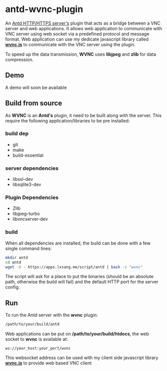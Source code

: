 # antd-wvnc-plugin

An [Antd HTTP/HTTPS server's](https://github.com/lxsang/ant-http) plugin that acts as a bridge between a VNC server and web applications. It allows web application to communicate with VNC server using web socket via a predefined protocol and message format. Web application can use my dedicate javascript library called [**wvnc.js**](https://github.com/lxsang/wvnc.js) to communicate with the VNC server using the plugin.

To speed up the data transmission, **WVNC** uses **libjpeg** and **zlib** for data compression.

## Demo
A demo will soon be available

## Build from source
As **WVNC** is an **Antd's** plugin, it need to be built along with the server. This require the following application/libraries to be pre installed:

### build dep
* git
* make
* build-essential

### server dependencies
* libssl-dev
* libsqlite3-dev

### Plugin Dependencies
* Zlib
* libjpeg-turbo
* libvncserver-dev

### build
When all dependencies are installed, the build can be done with a few single command lines:

```bash
mkdir antd
cd antd
wget -O - https://apps.lxsang.me/script/antd | bash -s "wvnc"
```
The script will ask for a place to put the binaries (should be an absolute path, otherwise the build will fail) and the default HTTP port for the server config.

## Run
To run the Antd server with the **wvnc** plugin:
```sh
/path/to/your/build/antd
```

Web applications can be put on **/path/to/your/build/htdocs**, the web socket to **wvnc** is available at:
```
ws://your_host:your_port/wvnc
```
This websocket address can be used with my client side javascript library [**wvnc.js**](https://github.com/lxsang/wvnc.js) to provide web based VNC client 
